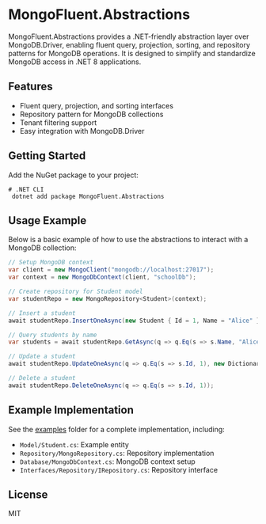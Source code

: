 # MongoFluent.Abstractions

MongoFluent.Abstractions provides a .NET-friendly abstraction layer over MongoDB.Driver, enabling fluent query, projection, sorting, and repository patterns for MongoDB operations. It is designed to simplify and standardize MongoDB access in .NET 8 applications.

## Features
- Fluent query, projection, and sorting interfaces
- Repository pattern for MongoDB collections
- Tenant filtering support
- Easy integration with MongoDB.Driver

## Getting Started
Add the NuGet package to your project:
```shell
# .NET CLI
 dotnet add package MongoFluent.Abstractions
```

## Usage Example
Below is a basic example of how to use the abstractions to interact with a MongoDB collection:

```csharp
// Setup MongoDB context
var client = new MongoClient("mongodb://localhost:27017");
var context = new MongoDbContext(client, "schoolDb");

// Create repository for Student model
var studentRepo = new MongoRepository<Student>(context);

// Insert a student
await studentRepo.InsertOneAsync(new Student { Id = 1, Name = "Alice" });

// Query students by name
var students = await studentRepo.GetAsync(q => q.Eq(s => s.Name, "Alice"));

// Update a student
await studentRepo.UpdateOneAsync(q => q.Eq(s => s.Id, 1), new Dictionary<string, object> { ["Name"] = "Bob" });

// Delete a student
await studentRepo.DeleteOneAsync(q => q.Eq(s => s.Id, 1));
```

## Example Implementation
See the [examples](./MongoFluent.Abstractions/Examples/) folder for a complete implementation, including:
- `Model/Student.cs`: Example entity
- `Repository/MongoRepository.cs`: Repository implementation
- `Database/MongoDbContext.cs`: MongoDB context setup
- `Interfaces/Repository/IRepository.cs`: Repository interface

## License
MIT